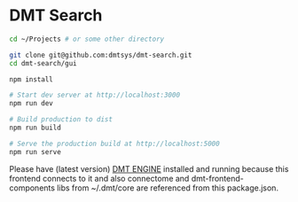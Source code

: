 # DMT Search

```bash
cd ~/Projects # or some other directory

git clone git@github.com:dmtsys/dmt-search.git
cd dmt-search/gui

npm install

# Start dev server at http://localhost:3000
npm run dev

# Build production to dist
npm run build

# Serve the production build at http://localhost:5000
npm run serve
```

Please have (latest version) [DMT ENGINE](https://github.com/uniqpath/dmt) installed and running because this frontend connects to it and also connectome and dmt-frontend-components libs from ~/.dmt/core are referenced from this package.json.

